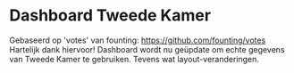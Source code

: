 # Dashboard Tweede Kamer
Gebaseerd op 'votes' van founting: https://github.com/founting/votes Hartelijk dank hiervoor!
Dashboard wordt nu geüpdate om echte gegevens van Tweede Kamer te gebruiken. Tevens wat layout-veranderingen.

